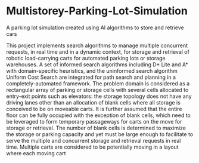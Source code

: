 # Multistorey-Parking-Lot-Simulation
A parking lot simulation created using AI algorithms to store and retrieve cars

This project implements search algorithms to 
manage multiple concurrent requests, in real time and in a dynamic context, for storage 
and retrieval of robotic load-carrying carts for automated parking 
lots or storage warehouses. A set of informed search algorithms including D* Lite and 
A* with domain-specific heuristics, and the uninformed search algorithm Uniform Cost 
Search are integrated for path search and planning in a completely-automated framework. 
The problem domain is considered as a rectangular array of parking or storage cells with 
several cells allocated to entry-exit points such as elevators: the storage topology does not 
have any driving lanes other than an allocation of blank cells where all storage is 
conceived to be on moveable carts. It is further assumed that the entire floor can be fully 
occupied with the exception of blank cells, which need to be leveraged to form temporary 
passageways for carts on the move for storage or retrieval. The number of blank cells is 
determined to maximize the storage or parking capacity and yet must be large enough to 
facilitate to serve the multiple and concurrent storage and retrieval requests in real time. 
Multiple carts are considered to be potentially moving in a layout where each moving cart 

